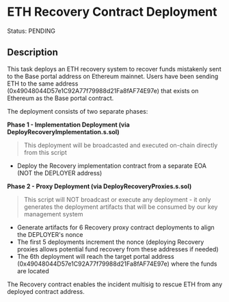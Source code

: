 # ETH Recovery Contract Deployment

Status: PENDING

## Description

This task deploys an ETH recovery system to recover funds mistakenly sent to the Base portal address on Ethereum mainnet. Users have been sending ETH to the same address (0x49048044D57e1C92A77f79988d21Fa8fAF74E97e) that exists on Ethereum as the Base portal contract.

The deployment consists of two separate phases:

**Phase 1 - Implementation Deployment (via DeployRecoveryImplementation.s.sol)**
> This deployment will be broadcasted and executed on-chain directly from this script
- Deploy the Recovery implementation contract from a separate EOA (NOT the DEPLOYER address)

**Phase 2 - Proxy Deployment (via DeployRecoveryProxies.s.sol)**
> This script will NOT broadcast or execute any deployment - it only generates the deployment artifacts that will be consumed by our key management system
- Generate artifacts for 6 Recovery proxy contract deployments to align the DEPLOYER's nonce
- The first 5 deployments increment the nonce (deploying Recovery proxies allows potential fund recovery from these addresses if needed)
- The 6th deployment will reach the target portal address (0x49048044D57e1C92A77f79988d21Fa8fAF74E97e) where the funds are located

The Recovery contract enables the incident multisig to rescue ETH from any deployed contract address.
